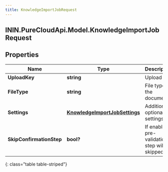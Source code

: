 ```yaml
---
title: KnowledgeImportJobRequest
---
```

## ININ.PureCloudApi.Model.KnowledgeImportJobRequest

## Properties

|Name | Type | Description | Notes|
|------------ | ------------- | ------------- | -------------|
| **UploadKey** | **string** | Upload key | |
| **FileType** | **string** | File type of the document | |
| **Settings** | [**KnowledgeImportJobSettings**](KnowledgeImportJobSettings.html) | Additional optional settings | [optional] |
| **SkipConfirmationStep** | **bool?** | If enabled pre-validation step will be skipped. | [optional] |
{: class="table table-striped"}


